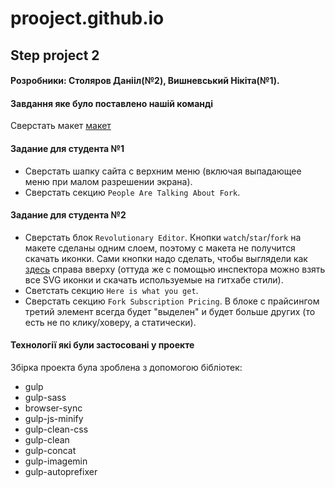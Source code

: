 # prooject.github.io
## Step project 2 
#### Розробники: Столяров Данііл(№2), Вишневський Нікіта(№1).
#### Завдання яке було поставлено нашій команді 
  Сверстать макет [макет](https://www.figma.com/file/9lLwBJciU4yjDZBSnqqXSS/Forkio?node-id=0%3A1)  
  #### Задание для студента №1
 - Сверстать шапку сайта с верхним меню (включая выпадающее меню при малом разрешении экрана). 
 - Сверстать секцию `People Are Talking About Fork`.
#### Задание для студента №2
 - Сверстать блок `Revolutionary Editor`. Кнопки `watch`/`star`/`fork` на макете сделаны одним слоем, поэтому с макета не получится скачать иконки. Сами кнопки надо сделать, чтобы выглядели как [здесь](https://github.com/baxterthehacker/public-repo) справа вверху (оттуда же с помощью инспектора можно взять все SVG иконки и скачать используемые на гитхабе стили).
 - Светстать секцию `Here is what you get`.
 - Сверстать секцию `Fork Subscription Pricing`. В блоке с прайсингом третий элемент всегда будет "выделен" и будет больше других (то есть не по клику/ховеру, а статически).
 #### Технології які були застосовані у проекте 
 Збірка проекта була зроблена з допомогою бібліотек:
  - gulp
   - gulp-sass
   - browser-sync
   - gulp-js-minify
   - gulp-clean-css
   - gulp-clean
   - gulp-concat
   - gulp-imagemin
   - gulp-autoprefixer
